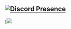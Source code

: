[![Discord Presence](https://lanyard.cnrad.dev/api/586592279678943242)](https://discord.com/users/586592279678943242)
---
[![](https://profile-counter.glitch.me/byKAYRA/count.svg)

